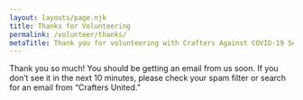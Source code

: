```yaml
---
layout: layouts/page.njk
title: Thanks for Volunteering
permalink: /volunteer/thanks/
metaTitle: Thank you for volunteering with Crafters Against COVID-19 Seattle
---
```

Thank you so much! You should be getting an email from us soon. If you don’t see it in the next 10 minutes, please check your spam filter or search for an email from “Crafters United.”